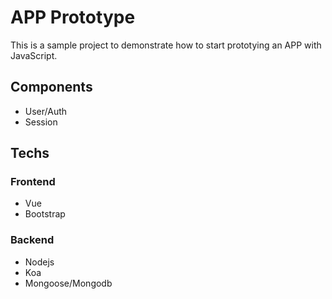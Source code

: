 # APP Prototype

This is a sample project to demonstrate how to start prototying an APP with JavaScript. 

## Components

- User/Auth
- Session

## Techs

### Frontend

- Vue
- Bootstrap

### Backend 

- Nodejs
- Koa
- Mongoose/Mongodb

